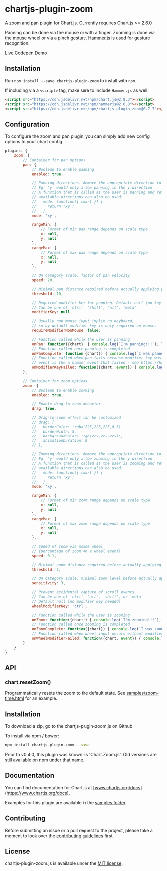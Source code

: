 # chartjs-plugin-zoom

A zoom and pan plugin for Chart.js. Currently requires Chart.js >= 2.6.0

Panning can be done via the mouse or with a finger.
Zooming is done via the mouse wheel or via a pinch gesture. [Hammer.js](https://hammerjs.github.io/) is used for gesture recognition.

[Live Codepen Demo](https://codepen.io/jledentu/pen/NWWZryv)

## Installation

Run `npm install --save chartjs-plugin-zoom` to install with `npm`.

If including via a `<script>` tag, make sure to include `Hammer.js` as well:

```html
<script src="https://cdn.jsdelivr.net/npm/chart.js@2.9.3"></script>
<script src="https://cdn.jsdelivr.net/npm/hammerjs@2.0.8"></script>
<script src="https://cdn.jsdelivr.net/npm/chartjs-plugin-zoom@0.7.7"></script>
```

## Configuration

To configure the zoom and pan plugin, you can simply add new config options to your chart config.

```javascript
plugins: {
	zoom: {
		// Container for pan options
		pan: {
			// Boolean to enable panning
			enabled: true,

			// Panning directions. Remove the appropriate direction to disable
			// Eg. 'y' would only allow panning in the y direction
			// A function that is called as the user is panning and returns the
			// available directions can also be used:
			//   mode: function({ chart }) {
			//     return 'xy';
			//   },
			mode: 'xy',

			rangeMin: {
				// Format of min pan range depends on scale type
				x: null,
				y: null
			},
			rangeMax: {
				// Format of max pan range depends on scale type
				x: null,
				y: null
			},

			// On category scale, factor of pan velocity
			speed: 20,

			// Minimal pan distance required before actually applying pan
			threshold: 10,

			// Required modifier key for panning. Default null (no key required)
			// Can be one of 'ctrl', 'shift', 'alt', 'meta'
			modifierKey: null,

			// Usually non mouse input implie no keyboard,
			// so by default modifier key is only required on mouse.
			requireModifierNonMouse: false,

			// Function called while the user is panning
			onPan: function({chart}) { console.log(`I'm panning!!!`); },
			// Function called once panning is completed
			onPanComplete: function({chart}) { console.log(`I was panned!!!`); },
			// Function called when pan fails because modifier key was not detected.
			// event is the a hammer event that failed - see https://hammerjs.github.io/api#event-object
			onModifierKeyFailed: function({chart, event}) { console.log(`I didn't start panning!`); }
		},

		// Container for zoom options
		zoom: {
			// Boolean to enable zooming
			enabled: true,

			// Enable drag-to-zoom behavior
			drag: true,

			// Drag-to-zoom effect can be customized
			// drag: {
			// 	 borderColor: 'rgba(225,225,225,0.3)'
			// 	 borderWidth: 5,
			// 	 backgroundColor: 'rgb(225,225,225)',
			// 	 animationDuration: 0
			// },

			// Zooming directions. Remove the appropriate direction to disable
			// Eg. 'y' would only allow zooming in the y direction
			// A function that is called as the user is zooming and returns the
			// available directions can also be used:
			//   mode: function({ chart }) {
			//     return 'xy';
			//   },
			mode: 'xy',

			rangeMin: {
				// Format of min zoom range depends on scale type
				x: null,
				y: null
			},
			rangeMax: {
				// Format of max zoom range depends on scale type
				x: null,
				y: null
			},

			// Speed of zoom via mouse wheel
			// (percentage of zoom on a wheel event)
			speed: 0.1,

			// Minimal zoom distance required before actually applying zoom
			threshold: 2,

			// On category scale, minimal zoom level before actually applying zoom
			sensitivity: 3,

			// Prevent accidental capture of scroll events.
			// Can be one of 'ctrl', 'alt', 'shift', or 'meta'
			// Default null (no modifier key needed)
			wheelModifierKey: 'ctrl',

			// Function called while the user is zooming
			onZoom: function({chart}) { console.log(`I'm zooming!!!`); },
			// Function called once zooming is completed
			onZoomComplete: function({chart}) { console.log(`I was zoomed!!!`); },
			// Function called when wheel input occurs without modifier key
			onWheelModifierFailed: function({chart, event}) { console.log(`I didn't start zooming!`); }
		}
	}
}
```

## API

### chart.resetZoom()

Programmatically resets the zoom to the default state. See [samples/zoom-time.html](samples/zoom-time.html) for an example.

## Installation

To download a zip, go to the chartjs-plugin-zoom.js on Github

To install via npm / bower:

```bash
npm install chartjs-plugin-zoom --save
```

Prior to v0.4.0, this plugin was known as 'Chart.Zoom.js'. Old versions are still available on npm under that name.

## Documentation

You can find documentation for Chart.js at [www.chartjs.org/docs](https://www.chartjs.org/docs).

Examples for this plugin are available in the [samples folder](samples).

## Contributing

Before submitting an issue or a pull request to the project, please take a moment to look over the [contributing guidelines](CONTRIBUTING.md) first.

## License

chartjs-plugin-zoom.js is available under the [MIT license](https://opensource.org/licenses/MIT).
